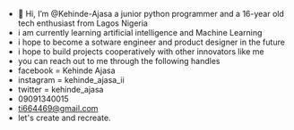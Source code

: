 - 👋 Hi, I’m @Kehinde-Ajasa a junior python programmer and a 16-year old tech enthusiast from Lagos Nigeria
- i am currently learning artificial intelligence and Machine Learning
- i hope to become a sotware engineer and product designer in the future
- i hope to build projects cooperatively with other innovators like me
- you can reach out to me through the following handles
- facebook = Kehinde Ajasa
- instagram = kehinde_ajasa_ii
- twitter = kehinde_ajasa
- 09091340015
- ti664469@gmail.com
- let's create and recreate.

